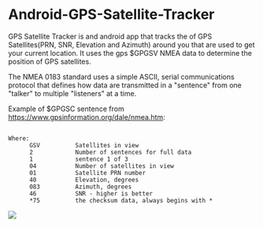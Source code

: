 # Android-GPS-Satellite-Tracker

GPS Satellite Tracker is and android app that tracks the of GPS Satellites(PRN, SNR, Elevation and Azimuth) around you 
that are used to get your current location. It uses the gps $GPGSV NMEA data to determine the position of GPS satellites.
  
The NMEA 0183 standard uses a simple ASCII, serial communications protocol that defines how data are transmitted in a "sentence" from one "talker" to multiple "listeners" at a time. 
  
  
Example of $GPGSC sentence from https://www.gpsinformation.org/dale/nmea.htm:  
  
```$GPGSV,2,1,04,01,40,083,46,02,17,308,41,12,07,344,39,14,22,228,45*75

Where:   
      GSV          Satellites in view 
      2            Number of sentences for full data
      1            sentence 1 of 3
      04           Number of satellites in view
      01           Satellite PRN number
      40           Elevation, degrees
      083          Azimuth, degrees
      46           SNR - higher is better
      *75          the checksum data, always begins with *
  ```
  
![](http://adhungana.com.np/img/GPSTrack.png)
